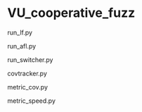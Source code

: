 # VU_cooperative_fuzz

run_lf.py

run_afl.py

run_switcher.py

covtracker.py

metric_cov.py

metric_speed.py



